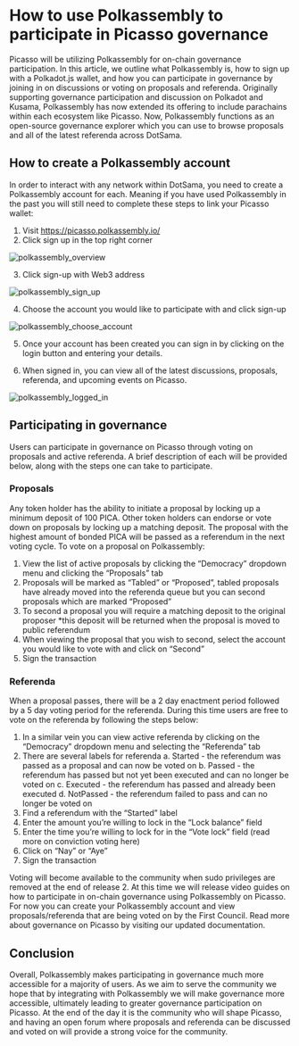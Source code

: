 # How to use Polkassembly to participate in Picasso governance

Picasso will be utilizing Polkassembly for on-chain governance participation. 
In this article, we outline what Polkassembly is, how to sign up with a Polkadot.js wallet, 
and how you can participate in governance by joining in on discussions or voting on proposals and referenda. 
Originally supporting governance participation and discussion on Polkadot and Kusama, 
Polkassembly has now extended its offering to include parachains within each ecosystem like Picasso. 
Now, Polkassembly functions as an open-source governance explorer which you
can use to browse proposals and all of the latest referenda across DotSama.

## How to create a Polkassembly account

In order to interact with any network within DotSama, you need to create a Polkassembly account for each. 
Meaning if you have used Polkassembly in the past you will still need to complete these steps to link your Picasso wallet:

1. Visit https://picasso.polkassembly.io/
2. Click sign up in the top right corner

![polkassembly_overview](./images-polkassembly-picasso-governance/overview.png)

3. Click sign-up with Web3 address

![polkassembly_sign_up](./images-polkassembly-picasso-governance/sign-up.png)

4. Choose the account you would like to participate with and click sign-up

![polkassembly_choose_account](./images-polkassembly-picasso-governance/choose-account.png)

5. Once your account has been created you can sign in by clicking on the login button and entering your details.

6. When signed in, you can view all of the latest discussions, proposals, referenda, and upcoming events on Picasso.

![polkassembly_logged_in](./images-polkassembly-picasso-governance/logged-in.png)

## Participating in governance

Users can participate in governance on Picasso through voting on proposals and active referenda. 
A brief description of each will be provided below, along with the steps one can take to participate.

### Proposals

Any token holder has the ability to initiate a proposal by locking up a minimum deposit of 100 PICA. 
Other token holders can endorse or vote down on proposals by locking up a matching deposit. 
The proposal with the highest amount of bonded PICA will be passed as a referendum in the next voting cycle. 
To vote on a proposal on Polkassembly:

1. View the list of active proposals by clicking the “Democracy” dropdown menu and clicking the “Proposals” tab
2. Proposals will be marked as “Tabled” or “Proposed”, tabled proposals have already moved into the referenda queue but you can second proposals which are marked “Proposed”
3. To second a proposal you will require a matching deposit to the original proposer
   *this deposit will be returned when the proposal is moved to public referendum
4. When viewing the proposal that you wish to second, select the account you would like to vote with and click on “Second”
5. Sign the transaction

### Referenda

When a proposal passes, there will be a 2 day enactment period followed by a 5 day voting period for the referenda. 
During this time users are free to vote on the referenda by following the steps below:

1. In a similar vein you can view active referenda by clicking on the “Democracy” dropdown menu and selecting the “Referenda” tab
2. There are several labels for referenda
    a. Started - the referendum was passed as a proposal and can now be voted on
    b. Passed - the referendum has passed but not yet been executed and can no longer be voted on
    c. Executed - the referendum has passed and already been executed
    d. NotPassed - the referendum failed to pass and can no longer be voted on
3. Find a referendum with the “Started” label
4. Enter the amount you’re willing to lock in the “Lock balance” field
5. Enter the time you’re willing to lock for in the “Vote lock” field (read more on conviction voting here)
6. Click on “Nay” or “Aye”
7. Sign the transaction

Voting will become available to the community when sudo privileges are removed at the end of release 2. 
At this time we will release video guides on how to participate in on-chain governance using Polkassembly on Picasso. 
For now you can create your Polkassembly account and view proposals/referenda that are being voted on by the First Council. 
Read more about governance on Picasso by visiting our updated documentation.

## Conclusion
Overall, Polkassembly makes participating in governance much more accessible for a majority of users. 
As we aim to serve the community we hope that by integrating with Polkassembly we will make governance more accessible, 
ultimately leading to greater governance participation on Picasso. 
At the end of the day it is the community who will shape Picasso, 
and having an open forum where proposals and referenda can be discussed and voted on will provide a strong voice for the community.


